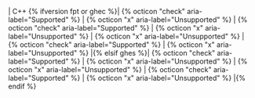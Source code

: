 | C++ {% ifversion fpt or ghec %}| {% octicon "check" aria-label="Supported" %} | {% octicon "x" aria-label="Unsupported" %} | {% octicon "check" aria-label="Supported" %} | {% octicon "x" aria-label="Unsupported" %} | {% octicon "x" aria-label="Unsupported" %} | {% octicon "check" aria-label="Supported" %} | {% octicon "x" aria-label="Unsupported" %} |{% elsif ghes %}| {% octicon "check" aria-label="Supported" %} | {% octicon "x" aria-label="Unsupported" %} | {% octicon "x" aria-label="Unsupported" %} | {% octicon "check" aria-label="Supported" %} | {% octicon "x" aria-label="Unsupported" %} |{% endif %}
